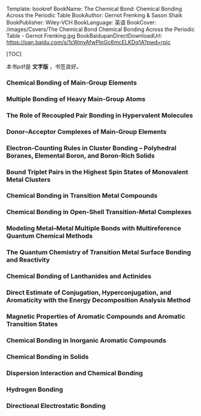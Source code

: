 Template: bookref
BookName: The Chemical Bond: Chemical Bonding Across the Periodic Table
BookAuthor: Gernot Frenking & Sason Shaik
BookPublisher: Wiley-VCH
BookLanguage: 英语
BookCover: /images/Covers/The Chemical Bond Chemical Bonding Across the Periodic Table - Gernot Frenking.jpg
BookBaidupanDirectDownloadUrl: https://pan.baidu.com/s/1cWmyAfwPIpGc6mcELKDq1A?pwd=rpic 


[TOC]

本书pdf是 **文字版** ，书签良好。

### Chemical Bonding of Main-Group Elements

### Multiple Bonding of Heavy Main-Group Atoms

### The Role of Recoupled Pair Bonding in Hypervalent Molecules

### Donor–Acceptor Complexes of Main-Group Elements

### Electron-Counting Rules in Cluster Bonding – Polyhedral Boranes, Elemental Boron, and Boron-Rich Solids
### Bound Triplet Pairs in the Highest Spin States of Monovalent Metal Clusters
### Chemical Bonding in Transition Metal Compounds
### Chemical Bonding in Open-Shell Transition-Metal Complexes

### Modeling Metal–Metal Multiple Bonds with Multireference Quantum Chemical Methods

### The Quantum Chemistry of Transition Metal Surface Bonding and Reactivity

### Chemical Bonding of Lanthanides and Actinides

### Direct Estimate of Conjugation, Hyperconjugation, and Aromaticity with the Energy Decomposition Analysis Method

### Magnetic Properties of Aromatic Compounds and Aromatic Transition States

### Chemical Bonding in Inorganic Aromatic Compounds

### Chemical Bonding in Solids

### Dispersion Interaction and Chemical Bonding

### Hydrogen Bonding

### Directional Electrostatic Bonding